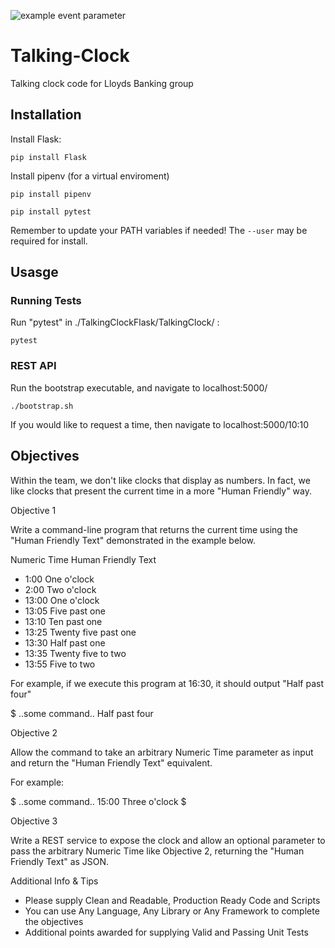 
![example event parameter](https://github.com/github/docs/actions/workflows/main.yml/badge.svg?event=push)

# Talking-Clock
Talking clock code for Lloyds Banking group

## Installation

Install Flask:

```
pip install Flask
```

Install pipenv (for a virtual enviroment)

```
pip install pipenv
```

```
pip install pytest
```

Remember to update your PATH variables if needed! The ``` --user ``` may be required for install.

## Usasge

### Running Tests
Run "pytest" in ./TalkingClockFlask/TalkingClock/ :
```
pytest
```

### REST API
Run the bootstrap executable, and navigate to <a>localhost:5000/</a>

```
./bootstrap.sh
```

If you would like to request a time, then navigate to <a>localhost:5000/10:10</a>

## Objectives 

Within the team, we don't like clocks that display as numbers. In fact, we like clocks that present the current time in a more "Human Friendly" way.

Objective 1

Write a command-line program that returns the current time using the "Human Friendly Text" demonstrated in the example below.

 

Numeric Time Human Friendly Text

 

- 1:00 One o'clock
- 2:00 Two o'clock
- 13:00 One o'clock
- 13:05 Five past one
- 13:10 Ten past one
- 13:25 Twenty five past one
- 13:30 Half past one
- 13:35 Twenty five to two
- 13:55 Five to two
 

For example, if we execute this program at 16:30, it should output "Half past four"

 

$ ..some command..
Half past four

Objective 2

Allow the command to take an arbitrary Numeric Time parameter as input and return the "Human Friendly Text" equivalent.

For example:

$ ..some command.. 15:00
Three o'clock
$

Objective 3

Write a REST service to expose the clock and allow an optional parameter to pass the arbitrary Numeric Time like Objective 2, returning the "Human Friendly Text" as JSON.

Additional Info & Tips

- Please supply Clean and Readable, Production Ready Code and Scripts
- You can use Any Language, Any Library or Any Framework to complete the objectives
- Additional points awarded for supplying Valid and Passing Unit Tests

